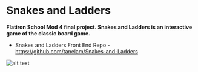 # Snakes and Ladders

**Flatiron School Mod 4 final project. Snakes and Ladders is an interactive game of the classic board game.**

* Snakes and Ladders Front End Repo - https://github.com/tanelam/Snakes-and-Ladders


![alt text](https://github.com/tanelam/Snakes-and-Ladders/blob/master/screenshot.jpg)
